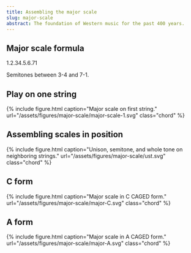 ```yaml
---
title: Assembling the major scale
slug: major-scale
abstract: The foundation of Western music for the past 400 years. 
---
```


## Major scale formula

1.2.34.5.6.71

Semitones between 3-4 and 7-1. 

## Play on one string

{% include figure.html
    caption="Major scale on first string."
    url="/assets/figures/major-scale/major-scale-1.svg"
    class="chord"
%}

## Assembling scales in position

{% include figure.html
    caption="Unison, semitone, and whole tone on neighboring strings."
    url="/assets/figures/major-scale/ust.svg"
    class="chord"
%}

## C form

{% include figure.html
    caption="Major scale in C CAGED form."
    url="/assets/figures/major-scale/major-C.svg"
    class="chord"
%}

## A form

{% include figure.html
    caption="Major scale in A CAGED form."
    url="/assets/figures/major-scale/major-A.svg"
    class="chord"
%}
